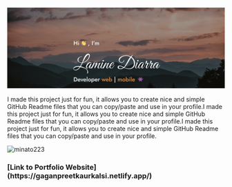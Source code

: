 ![](https://github.com/minato223/minato223/blob/main/bg.png)
<p>
I made this project just for fun, it allows you to create nice and simple GitHub Readme files that you can copy/paste and use in your profile.I made this project just for fun, it allows you to create nice and simple GitHub Readme files that you can copy/paste and use in your profile.I made this project just for fun, it allows you to create nice and simple GitHub Readme files that you can copy/paste and use in your profile.
</p>

<p align="left"> <img src="https://komarev.com/ghpvc/?username=minato223&label=Profile%20views&color=0e75b6&style=flat" alt="minato223" /> </p>
<h3>[Link to Portfolio Website](https://gaganpreetkaurkalsi.netlify.app/)</h3>
